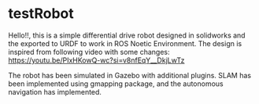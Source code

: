 # testRobot
Hello!!, this is a simple differential drive robot designed in solidworks and the exported to URDF to work in ROS Noetic Environment. The design is inspired from following video with some changes: 
https://youtu.be/PIxHKowQ-wc?si=v8nfEqY__DkjLwTz

The robot has been simulated in Gazebo with additional plugins. SLAM has been implemented using gmapping package, and the autonomous navigation has implemented.
